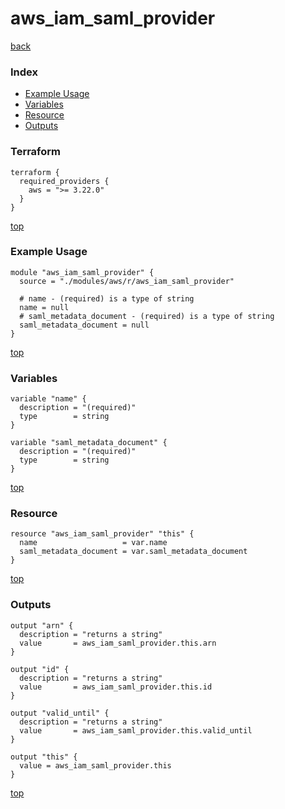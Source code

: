# aws_iam_saml_provider

[back](../aws.md)

### Index

- [Example Usage](#example-usage)
- [Variables](#variables)
- [Resource](#resource)
- [Outputs](#outputs)

### Terraform

```hcl
terraform {
  required_providers {
    aws = ">= 3.22.0"
  }
}
```

[top](#index)

### Example Usage

```hcl
module "aws_iam_saml_provider" {
  source = "./modules/aws/r/aws_iam_saml_provider"

  # name - (required) is a type of string
  name = null
  # saml_metadata_document - (required) is a type of string
  saml_metadata_document = null
}
```

[top](#index)

### Variables

```hcl
variable "name" {
  description = "(required)"
  type        = string
}

variable "saml_metadata_document" {
  description = "(required)"
  type        = string
}
```

[top](#index)

### Resource

```hcl
resource "aws_iam_saml_provider" "this" {
  name                   = var.name
  saml_metadata_document = var.saml_metadata_document
}
```

[top](#index)

### Outputs

```hcl
output "arn" {
  description = "returns a string"
  value       = aws_iam_saml_provider.this.arn
}

output "id" {
  description = "returns a string"
  value       = aws_iam_saml_provider.this.id
}

output "valid_until" {
  description = "returns a string"
  value       = aws_iam_saml_provider.this.valid_until
}

output "this" {
  value = aws_iam_saml_provider.this
}
```

[top](#index)
